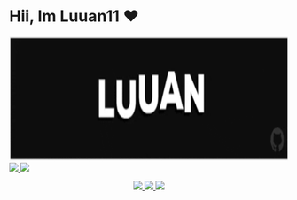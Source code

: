 <h1> Hii, Im Luuan11 ❤️ </h1>
<img src="Luuan.gif" height="226em"/> 
<div>
  <a href="https://github.com/Luuan11">
  <img height="180em" src="https://github-readme-stats.vercel.app/api?username=Luuan11&show_icons=true&theme=dark&include_all_commits=true&count_private=true" />
  <img height="180em" src="https://github-readme-stats.vercel.app/api/top-langs/?username=Luuan11&layout=compact&langs_count=7&theme=dark" />
</div>
<p align="center">
 <img src="https://komarev.com/ghpvc/?username=Luuan11&color=980fe3" />
 <img src="https://badges.pufler.dev/visits/Luuan11/Luuan11" /> 
 <img src="https://badges.pufler.dev/repos/Luuan11" /> </p>
 
